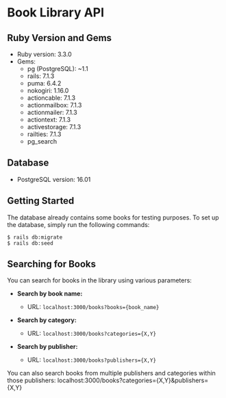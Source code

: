# Book Library API

## Ruby Version and Gems

- Ruby version: 3.3.0
- Gems:
  - pg (PostgreSQL): ~1.1
  - rails: 7.1.3
  - puma: 6.4.2
  - nokogiri: 1.16.0
  - actioncable: 7.1.3
  - actionmailbox: 7.1.3
  - actionmailer: 7.1.3
  - actiontext: 7.1.3
  - activestorage: 7.1.3
  - railties: 7.1.3
  - pg_search

## Database

- PostgreSQL version: 16.01

## Getting Started

The database already contains some books for testing purposes. To set up the database, simply run the following commands:

```shell
$ rails db:migrate
$ rails db:seed
```
## Searching for Books

You can search for books in the library using various parameters:

- **Search by book name:**
  - URL: `localhost:3000/books?books={book_name}`

- **Search by category:**
  - URL: `localhost:3000/books?categories={X,Y}`

- **Search by publisher:**
  - URL: `localhost:3000/books?publishers={X,Y}`

You can also search books from multiple publishers and categories within those publishers:
localhost:3000/books?categories={X,Y}&publishers={X,Y}